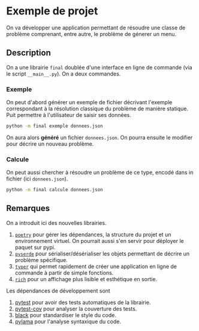 # Exemple de projet

On va développer une application permettant de résoudre une classe de problème comprenant, entre autre, le problème de génerer un menu.

## Description

On a une librairie `final` doublée d'une interface en ligne de commande (via le script `__main__.py`).
On a deux commandes.

### Exemple

On peut d'abord générer un exemple de fichier décrivant l'exemple correspondant à la résolution classique du problème de manière statique. Puit permettre à l'utilisateur de saisir ses données.

```sh
python -m final exemple donnees.json
```

On aura alors **généré** un fichier `donnees.json`.
On pourra ensuite le modifier pour décrire un nouveau problème.

### Calcule

On peut aussi chercher à résoudre un problème de ce type, encodé dans in fichier (ici `donnees.json`).

```sh
python -m final calcule donnees.json
```

## Remarques

On a introduit ici des nouvelles librairies.

1. [`poetry`](https://python-poetry.org/) pour gérer les dépendances, la structure du projet et un environnement virtuel. On pourrait aussi s'en servir pour déployer le paquet sur pypi.
2. [`pyserde`](https://yukinarit.github.io/pyserde/guide/) pour sérialiser/désérialiser les objets permettant de décrire un problème spécifique.
3. [`typer`](https://typer.tiangolo.com/) qui permet rapidement de créer une application en ligne de commande à partir de simple fonctions.
4. [`rich`](https://rich.readthedocs.io/en/stable/introduction.html) pour un affichage plus lisible et esthétique en sortie.

Les dépendances de développement sont

1. [pytest](https://docs.pytest.org/en/7.0.x/) pour avoir des tests automatiques de la librairie.
2. [pytest-cov](https://pytest-cov.readthedocs.io/en/latest/) pour analyser la couverture des tests.
3. [black](https://black.readthedocs.io/en/stable/) pour standardiser le style du code.
4. [pylama](https://klen.github.io/pylama/) pour l'analyse syntaxique du code.
